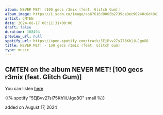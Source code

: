 ```yaml
---
album: NEVER MET! [100 gecs r3mix (feat. Glitch Gum)]
album_image: https://i.scdn.co/image/ab67616d0000b2739ca3ec90240c6d48c1374743
artist: CMTEN
date: 2024-08-17 00:11:31+00:00
draft: false
duration: 108494
preview_url: null
spotify_url: https://open.spotify.com/track/5EjBvv27sI75Kh1iUJgo8O
title: NEVER MET! - 100 gecs r3mix (feat. Glitch Gum)
type: music
---
```



## CMTEN on the album NEVER MET! [100 gecs r3mix (feat. Glitch Gum)]

You can listen [here](https://open.spotify.com/track/5EjBvv27sI75Kh1iUJgo8O)

{{% spotify "5EjBvv27sI75Kh1iUJgo8O" small %}}

added on August 17, 2024